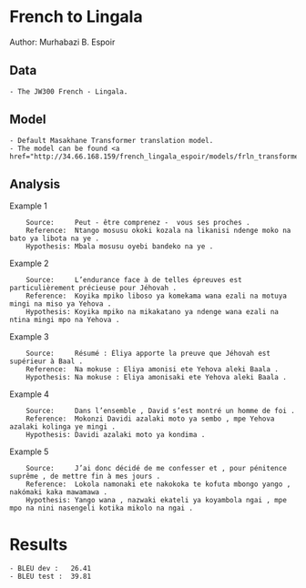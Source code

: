# French to Lingala

Author: Murhabazi B. Espoir

## Data

	- The JW300 French - Lingala.

## Model

	- Default Masakhane Transformer translation model.
	- The model can be found <a href="http://34.66.168.159/french_lingala_espoir/models/frln_transformer/340000.ckpt">Here</a>

## Analysis

Example 1
```ln
   	Source:     Peut - être comprenez - ​ vous ses proches .
	Reference:  Ntango mosusu okoki kozala na likanisi ndenge moko na bato ya libota na ye .
 	Hypothesis: Mbala mosusu oyebi bandeko na ye .
```

Example 2
```ln
	Source:     L’endurance face à de telles épreuves est particulièrement précieuse pour Jéhovah .
	Reference:  Koyika mpiko liboso ya komekama wana ezali na motuya mingi na miso ya Yehova .
	Hypothesis: Koyika mpiko na mikakatano ya ndenge wana ezali na ntina mingi mpo na Yehova .
```

Example 3
```ln
	Source:     Résumé : Éliya apporte la preuve que Jéhovah est supérieur à Baal .
	Reference:  Na mokuse : Eliya amonisi ete Yehova aleki Baala .
	Hypothesis: Na mokuse : Eliya amonisaki ete Yehova aleki Baala .
```


Example 4
```ln
	Source:     Dans l’ensemble , David s’est montré un homme de foi .
	Reference:  Mokonzi Davidi azalaki moto ya sembo , mpe Yehova azalaki kolinga ye mingi .
	Hypothesis: Davidi azalaki moto ya kondima .
```

Example 5
```ln
	Source:     J’ai donc décidé de me confesser et , pour pénitence suprême , de mettre fin à mes jours .
	Reference:  Lokola namonaki ete nakokoka te kofuta mbongo yango , nakómaki kaka mawamawa .
	Hypothesis: Yango wana , nazwaki ekateli ya koyambola ngai , mpe mpo na nini nasengeli kotika mikolo na ngai .
```

# Results
	- BLEU dev :   26.41
	- BLEU test :  39.81
